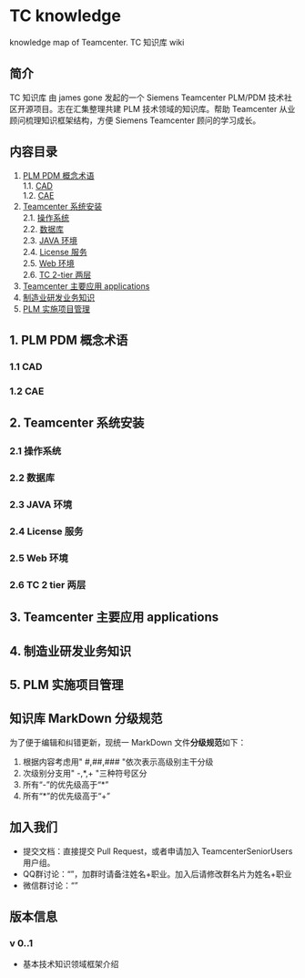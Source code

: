 # TC knowledge

knowledge map of Teamcenter.
TC 知识库 wiki

## 简介

TC 知识库 由 james gone 发起的一个 Siemens Teamcenter PLM/PDM  技术社区开源项目。志在汇集整理共建 PLM 技术领域的知识库。帮助 Teamcenter 从业顾问梳理知识框架结构，方便 Siemens Teamcenter 顾问的学习成长。

## 内容目录

1. [PLM PDM 概念术语](#1-plm-pdm-概念术语)  
  1.1. [CAD](#11-cad)  
  1.2. [CAE](#12-cae)  
2. [Teamcenter 系统安装](#2-teamcenter-系统安装)  
  2.1. [操作系统](#21-操作系统)  
  2.2. [数据库](#22-数据库)  
  2.3. [JAVA 环境](#23-java-环境)  
  2.4. [License 服务](#24-license-服务)  
  2.5. [Web 环境](#25-web-环境)  
  2.6. [TC 2-tier 两层](#26-tc-2-tier-两层)
3. [Teamcenter 主要应用 applications](#3-teamcenter-主要应用-applications)  
4. [制造业研发业务知识](#4-制造业研发业务知识) 
5. [PLM 实施项目管理](#5-plm-实施项目管理)

## 1. PLM PDM 概念术语

### 1.1 CAD
### 1.2 CAE


## 2. Teamcenter 系统安装

### 2.1 操作系统
### 2.2 数据库
### 2.3 JAVA 环境
### 2.4 License 服务
### 2.5 Web 环境
### 2.6 TC 2 tier 两层

## 3. Teamcenter 主要应用 applications

## 4. 制造业研发业务知识

## 5. PLM 实施项目管理




## 知识库 MarkDown 分级规范

为了便于编辑和纠错更新，现统一 MarkDown 文件**分级规范**如下：

1. 根据内容考虑用" #,##,### "依次表示高级别主干分级
2. 次级别分支用" -,*,+ "三种符号区分
3. 所有“-”的优先级高于“*”
4. 所有“*”的优先级高于“+”

## 加入我们
- 提交文档：直接提交 Pull Request，或者申请加入 TeamcenterSeniorUsers 用户组。
- QQ群讨论：“”，加群时请备注姓名+职业。加入后请修改群名片为姓名+职业
- 微信群讨论：“”

## 版本信息
### v 0..1

- 基本技术知识领域框架介绍
